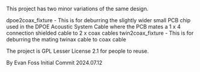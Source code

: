 This project has two minor variations of the same design.

dpoe2coax_fixture - This is for deburring the slightly wider small PCB chip used in the DPOE Acoustic System Cable where the PCB mates a 1 x 4 connection shielded cable to 2 x coax cables
twin2coax_fixture - This is for deburring the mating twinax cable to coax cable

The project is GPL Lesser License 2.1 for people to reuse.

By Evan Foss
Initial Commit 2024.07.12
